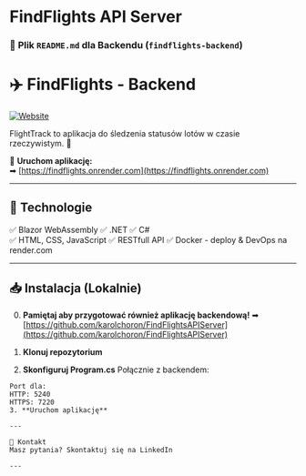 ﻿# FindFlights API Server

### 📌 **Plik `README.md` dla Backendu (`findflights-backend`)**

# ✈️ FindFlights - Backend

[![Website](https://img.shields.io/badge/Live%20Demo-Available-green?style=for-the-badge)](https://findflights.onrender.com)

FlightTrack to aplikacja do śledzenia statusów lotów w czasie rzeczywistym. 🛫

🔗 **Uruchom aplikację:**  
➡ [https://findflights.onrender.com](https://findflights.onrender.com)  

---

## 🚀 **Technologie**
✅ Blazor WebAssembly 
✅ .NET
✅ C#  
✅ HTML, CSS, JavaScript
✅ RESTfull API
✅ Docker - deploy & DevOps na render.com

---

## 📥 **Instalacja (Lokalnie)**
0. **Pamiętaj aby przygotować również aplikację backendową!**
➡ [https://github.com/karolchoron/FindFlightsAPIServer](https://github.com/karolchoron/FindFlightsAPIServer)  

1. **Klonuj repozytorium**  
2. **Skonfiguruj Program.cs**
Połącznie z backendem:
```builder.Services.AddScoped(sp => new HttpClient { BaseAddress = new Uri("http://localhost:5240/") });
Port dla:
HTTP: 5240
HTTPS: 7220
3. **Uruchom aplikację**  

---

🤝 Kontakt
Masz pytania? Skontaktuj się na LinkedIn

---
